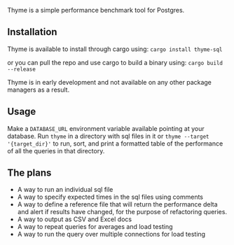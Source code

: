 Thyme is a simple performance benchmark tool for Postgres.

## Installation
Thyme is available to install through cargo using:
`cargo install thyme-sql`

or you can pull the repo and use cargo to build a binary using:
`cargo build --release`

Thyme is in early development and not available on any other package managers as a result.

## Usage
Make a `DATABASE_URL` environment variable available pointing at your database.
Run `thyme` in a directory with sql files in it or `thyme --target '{target_dir}'` to run, sort, and print a formatted table of the performance of all the queries in that directory.

## The plans
- A way to run an individual sql file
- A way to specify expected times in the sql files using comments
- A way to define a reference file that will return the performance delta and alert if results have changed, for the purpose of refactoring queries.
- A way to output as CSV and Excel docs
- A way to repeat queries for averages and load testing
- A way to run the query over multiple connections for load testing 
